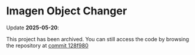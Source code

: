 # Imagen Object Changer

Update **2025-05-20**:

This project has been archived. You can still access the code by browsing the
repository at
[commit 128f980](https://github.com/GoogleCloudPlatform/cloud-solutions/tree/128f980a7aa3dfde25d6b09c2fa0503418aae7be/projects/imagen-object-changer)

